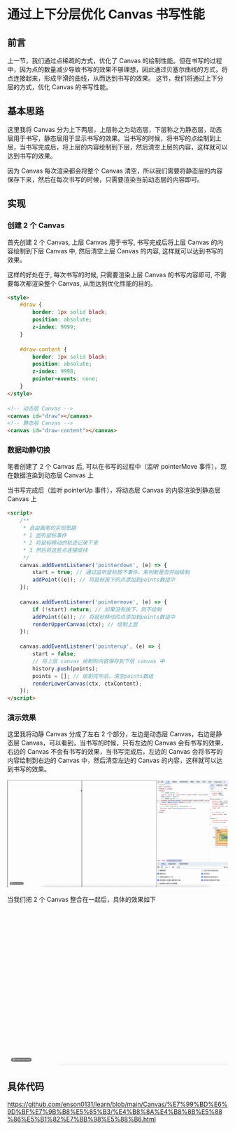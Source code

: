 # 通过上下分层优化 Canvas 书写性能

## 前言
上一节，我们通过点稀疏的方式，优化了 Canvas 的绘制性能。但在书写的过程中，因为点的数量减少导致书写的效果不够理想，因此通过贝塞尔曲线的方式，将点连接起来，形成平滑的曲线，从而达到书写的效果。
这节，我们将通过上下分层的方式，优化 Canvas 的书写性能。

## 基本思路
这里我将 Canvas 分为上下两层，上层称之为动态层，下层称之为静态层，动态层用于书写，静态层用于显示书写的效果。当书写的时候，将书写的点绘制到上层，当书写完成后，将上层的内容绘制到下层，然后清空上层的内容，这样就可以达到书写的效果。

因为 Canvas 每次渲染都会将整个 Canvas 清空，所以我们需要将静态层的内容保存下来，然后在每次书写的时候，只需要渲染当前动态层的内容即可。

## 实现

### 创建 2 个 Canvas

首先创建 2 个 Canvas, 上层 Canvas 用于书写, 书写完成后将上层 Canvas 的内容绘制到下层 Canvas 中, 然后清空上层 Canvas 的内容, 这样就可以达到书写的效果。

这样的好处在于, 每次书写的时候, 只需要渲染上层 Canvas 的书写内容即可, 不需要每次都渲染整个 Canvas, 从而达到优化性能的目的。

```html
<style>
    #draw {
        border: 1px solid black;
        position: absolute;
        z-index: 9999;
    }

    #draw-content {
        border: 1px solid black;
        position: absolute;
        z-index: 9998;
        pointer-events: none;
    }
</style>

<!-- 动态层 Canvas -->
<canvas id="draw"></canvas>
<!-- 静态层 Canvas -->
<canvas id="draw-content"></canvas>

```


### 数据动静切换

笔者创建了 2 个 Canvas 后, 可以在书写的过程中（监听 pointerMove 事件），现在数据渲染到动态层 Canvas 上

当书写完成后（监听 pointerUp 事件），将动态层 Canvas 的内容渲染到静态层 Canvas 上

```html
<script>
    /**
     * 自由画笔的实现思路
     * 1 监听鼠标事件 
     * 2 将鼠标移动的轨迹记录下来
     * 3 然后将这些点连接成线
     */
    canvas.addEventListener('pointerdown', (e) => {
        start = true; // 通过监听鼠标按下事件，来判断是否开始绘制
        addPoint((e)); // 将鼠标按下的点添加到points数组中
    });

    canvas.addEventListener('pointermove', (e) => {
        if (!start) return; // 如果没有按下，则不绘制
        addPoint((e)); // 将鼠标移动的点添加到points数组中
        renderUpperCanvas(ctx); // 绘制上层
    });

    canvas.addEventListener('pointerup', (e) => {
        start = false;
        // 将上层 canvas 绘制的内容保存到下层 canvas 中
        history.push(points);
        points = []; // 绘制完毕后，清空points数组
        renderLowerCanvas(ctx, ctxContent);
    });
</script>
```

### 演示效果
这里我将动静 Canvas 分成了左右 2 个部分，左边是动态层 Canvas，右边是静态层 Canvas，可以看到，当书写的时候，只有左边的 Canvas 会有书写的效果，右边的 Canvas 不会有书写的效果，当书写完成后，左边的 Canvas 会将书写的内容绘制到右边的 Canvas 中，然后清空左边的 Canvas 的内容，这样就可以达到书写的效果。

![canvas](../../public/assets/canvas/10.gif)

当我们把 2 个 Canvas 整合在一起后，具体的效果如下

![canvas](../../public/assets/canvas/11.gif)


## 具体代码
https://github.com/enson0131/learn/blob/main/Canvas/%E7%99%BD%E6%9D%BF%E7%9B%B8%E5%85%B3/%E4%B8%8A%E4%B8%8B%E5%88%86%E5%B1%82%E7%BB%98%E5%88%B6.html

